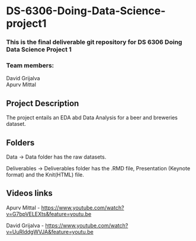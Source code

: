 # DS-6306-Doing-Data-Science-project1
### This is the final deliverable git repository for DS 6306 Doing Data Science Project 1
### Team members: 
David Grijalva  
Apurv Mittal

## Project Description	
The project entails an EDA abd Data Analysis for a beer and breweries dataset.  

## Folders

Data -> Data folder has the raw datasets.  


Deliverables -> Deliverables folder has the .RMD file, Presentation (Keynote format) and the Knit(HTML) file.


## Videos links  

Apurv Mittal - https://www.youtube.com/watch?v=G7bpVELEXts&feature=youtu.be

David Grijalva - https://www.youtube.com/watch?v=UuRlddgWVJA&feature=youtu.be  

 
